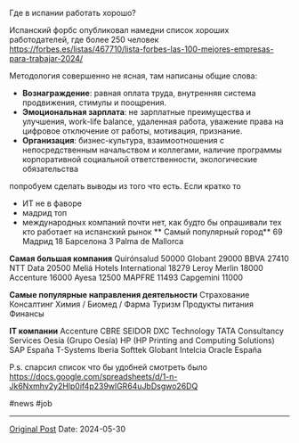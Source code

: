 Где в испании работать хорошо?

Испанский форбс опубликовал намедни список хороших работодателей, где более 250 человек
https://forbes.es/listas/467710/lista-forbes-las-100-mejores-empresas-para-trabajar-2024/

Методология совершенно не ясная, там написаны общие слова:
* **Вознаграждение**: равная оплата труда, внутренняя система продвижения, стимулы и поощрения.
* **Эмоциональная зарплата**:  не зарплатные преимущества и улучшения, work-life balance, удаленная работа, уважение права на цифровое отключение от работы, мотивация, признание.
* **Организация**: бизнес-культура, взаимоотношения с непосредственным начальством и коллегами, наличие программы корпоративной социальной ответственности, экологические обязательства

попробуем сделать выводы из того что есть.  Если кратко то
- ИТ не в фаворе
- мадрид топ
- международных компаний почти нет, как будто бы опрашивали тех кто работает на испанский рынок 
**
Самый популярный город**
69 Мадрид
18 Барселона
3 Palma de Mallorca

**Самая большая компания**
Quirónsalud 50000
Globant 29000
BBVA 27410
NTT Data 20500
Meliá Hotels International 18279
Leroy Merlin 18000
Accenture 16000
Ayesa 12500
MAPFRE 11493
Capgemini 11000

**Самые популярные направления деятельности**
Страхование
Консалтинг
Химия / Биомед / Фарма
Туризм
Продукты питания
Финансы

**IT компании**
Accenture
CBRE
SEIDOR
DXC Technology
TATA Consultancy Services
Oesía (Grupo Oesía)
HP (HP Printing and Computing Solutions)
SAP España
T-Systems Iberia
Softtek
Globant
Intelcia
Oracle España

P.s. спарсил список что бы удобней смотреть было https://docs.google.com/spreadsheets/d/1-n-Jk6Nxmhv2y2Hlp0if4p239wlGR64uJbDsgwo26DQ

#news #job

---
[Original Post](https://t.me/lev2tarragona/2248)
Date: 2024-05-30
